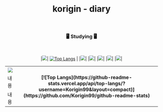 <div align=center>
  
# korigin - diary

### 

<br>

### 🖥️ Studying 🖥️
<br>


|<img src="https://img.shields.io/badge/Python-3766AB?style=flat-square&logo=Python&logoColor=white"/>| [![Top Langs](https://github-readme-stats.vercel.app/api/top-langs/?username=Korigin99&layout=compact)](https://github.com/Korigin99/github-readme-stats) |
|<img src="https://img.shields.io/badge/C-A8B9CC?style=flat-square&logo=C&logoColor=white"/>|
|<img src="https://img.shields.io/badge/HTML5-E34F26?style=flat-square&logo=html5&logoColor=white"/>|
|<img src="https://img.shields.io/badge/css-1572B6?style=flat-square&logo=css3&logoColor=white"/>|
|<img src="https://img.shields.io/badge/JavaScript-7DF1E?style=flat-square&logo=JavaScript&logoColor=white"/>|
|<img src="https://img.shields.io/badge/JAVA-7DF1E?style=flat-square&logo=JAVA&logoColor=white"/>|
  
<table>
  <tr>
    <th><img src="https://img.shields.io/badge/Python-3766AB?style=flat-square&logo=Python&logoColor=white"/></th>
    <th rowspan=3> [![Top Langs](https://github-readme-stats.vercel.app/api/top-langs/?username=Korigin99&layout=compact)](https://github.com/Korigin99/github-readme-stats) </th>
  </tr>
  <tr>
    <td>내용</td>
  </tr>
  <tr>
    <td>내용</td>
  </tr>
</table>

  
  
</div>
